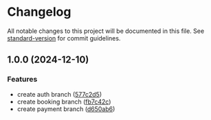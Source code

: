 # Changelog

All notable changes to this project will be documented in this file. See [standard-version](https://github.com/conventional-changelog/standard-version) for commit guidelines.

## 1.0.0 (2024-12-10)


### Features

* create auth branch ([577c2d5](https://github.com/Yuv2712/git-flow/commit/577c2d51b04071d5c75db60e6b352b7fe45414ed))
* create booking branch ([fb7c42c](https://github.com/Yuv2712/git-flow/commit/fb7c42c06e25341964f68cdb9a2bdfd0c5a6aef7))
* create payment branch ([d650ab6](https://github.com/Yuv2712/git-flow/commit/d650ab645a919dfb2d2fdacdcfad0352b4d62023))
